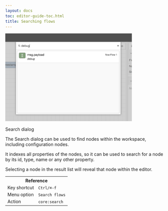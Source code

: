 ```yaml
---
layout: docs
toc: editor-guide-toc.html
title: Searching flows
---
```


<div style="width:400px" class="figure align-right">
  <img src="../images/editor-search.png" alt="Search dialog">
  <p class="caption">Search dialog</p>
</div>

The Search dialog can be used to find nodes within the workspace, including
configuration nodes.

It indexes all properties of the nodes, so it can be used to search for a node
by its id, type, name or any other property.

Selecting a node in the result list will reveal that node within the editor.


<table class="action-ref inline">
 <tr><th colspan="2">Reference</th></tr>
 <tr><td>Key shortcut</td><td><code>Ctrl/⌘-f</code></td></tr>
 <tr><td>Menu option</td><td><code>Search flows</code></td></tr>
 <tr><td>Action</td><td><code>core:search</code></td></tr>
</table>
